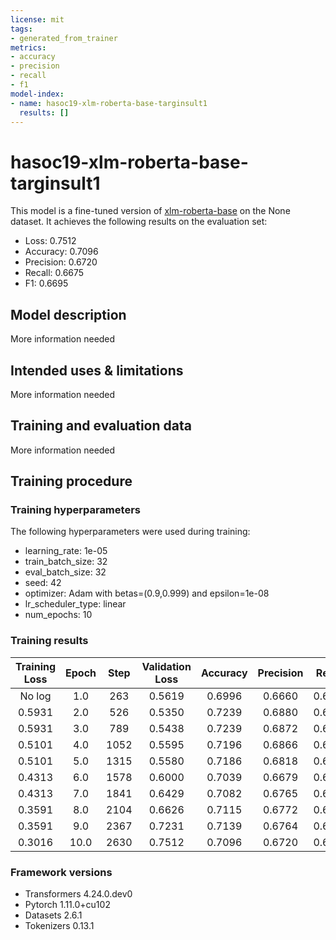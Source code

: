 ```yaml
---
license: mit
tags:
- generated_from_trainer
metrics:
- accuracy
- precision
- recall
- f1
model-index:
- name: hasoc19-xlm-roberta-base-targinsult1
  results: []
---
```


<!-- This model card has been generated automatically according to the information the Trainer had access to. You
should probably proofread and complete it, then remove this comment. -->

# hasoc19-xlm-roberta-base-targinsult1

This model is a fine-tuned version of [xlm-roberta-base](https://huggingface.co/xlm-roberta-base) on the None dataset.
It achieves the following results on the evaluation set:
- Loss: 0.7512
- Accuracy: 0.7096
- Precision: 0.6720
- Recall: 0.6675
- F1: 0.6695

## Model description

More information needed

## Intended uses & limitations

More information needed

## Training and evaluation data

More information needed

## Training procedure

### Training hyperparameters

The following hyperparameters were used during training:
- learning_rate: 1e-05
- train_batch_size: 32
- eval_batch_size: 32
- seed: 42
- optimizer: Adam with betas=(0.9,0.999) and epsilon=1e-08
- lr_scheduler_type: linear
- num_epochs: 10

### Training results

| Training Loss | Epoch | Step | Validation Loss | Accuracy | Precision | Recall | F1     |
|:-------------:|:-----:|:----:|:---------------:|:--------:|:---------:|:------:|:------:|
| No log        | 1.0   | 263  | 0.5619          | 0.6996   | 0.6660    | 0.6717 | 0.6684 |
| 0.5931        | 2.0   | 526  | 0.5350          | 0.7239   | 0.6880    | 0.6576 | 0.6655 |
| 0.5931        | 3.0   | 789  | 0.5438          | 0.7239   | 0.6872    | 0.6644 | 0.6714 |
| 0.5101        | 4.0   | 1052 | 0.5595          | 0.7196   | 0.6866    | 0.6909 | 0.6886 |
| 0.5101        | 5.0   | 1315 | 0.5580          | 0.7186   | 0.6818    | 0.6743 | 0.6774 |
| 0.4313        | 6.0   | 1578 | 0.6000          | 0.7039   | 0.6679    | 0.6692 | 0.6686 |
| 0.4313        | 7.0   | 1841 | 0.6429          | 0.7082   | 0.6765    | 0.6841 | 0.6794 |
| 0.3591        | 8.0   | 2104 | 0.6626          | 0.7115   | 0.6772    | 0.6803 | 0.6786 |
| 0.3591        | 9.0   | 2367 | 0.7231          | 0.7139   | 0.6764    | 0.6700 | 0.6727 |
| 0.3016        | 10.0  | 2630 | 0.7512          | 0.7096   | 0.6720    | 0.6675 | 0.6695 |


### Framework versions

- Transformers 4.24.0.dev0
- Pytorch 1.11.0+cu102
- Datasets 2.6.1
- Tokenizers 0.13.1
